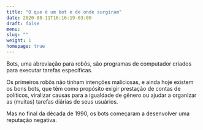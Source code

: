 ```yaml
---
title: "O que é um bot e de onde surgiram"
date: 2020-08-11T16:16:19-03:00
draft: false
menu:
slug: ""
weight: 1
homepage: true
---
```

Bots, uma abreviação para robôs, são programas de computador criados para executar tarefas específicas.

Os primeiros robôs não tinham intenções maliciosas, e ainda hoje existem os bons bots, que têm como propósito exigir prestação de contas de políticos, viralizar causas para a igualdade de gênero ou ajudar a organizar as (muitas) tarefas diárias de seus usuários.

Mas no final da década de 1990, os bots começaram a desenvolver uma reputação negativa.
